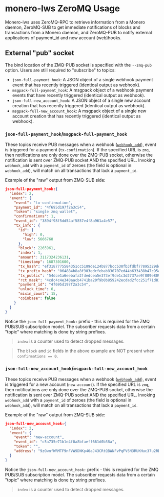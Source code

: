 # monero-lws ZeroMQ Usage
Monero-lws uses ZeroMQ-RPC to retrieve information from a Monero daemon,
ZeroMQ-SUB to get immediate notifications of blocks and transactions from a
Monero daemon, and ZeroMQ-PUB to notify external applications of payment_id
and new account (web)hooks.

## External "pub" socket
The bind location of the ZMQ-PUB socket is specified with the `--zmq-pub`
option. Users are still required to "subscribe" to topics:
  * `json-full-payment_hook`: A JSON object of a single webhook payment event
    that has recently triggered (identical output as webhook).
  * `msgpack-full-payment_hook`: A msgpack object of a webhook payment events
    that have recently triggered (identical output as webhook).
  * `json-full-new_account_hook`: A JSON object of a single new account
    creation that has recently triggered (identical output as webhook).
  * `msgpack-full-new_account_hook`: A msgpack object of a single new account
    creation that has recently triggered (identical output as webhook).


### `json-full-payment_hook`/`msgpack-full-payment_hook`
These topics receive PUB messages when a webhook ([`webhook_add`](administration.md)),
event is triggered for a payment (`tx-confirmation`). If the specified URL is
`zmq`, then notifications are only done over the ZMQ-PUB socket, otherwise the
notification is sent over ZMQ-PUB socket AND the specified URL. Invoking
`webhook_add` with a `payment_id` of zeroes (the field is optional in
`webhook_add`), will match on all transactions that lack a `payment_id`.

Example of the "raw" output from ZMQ-SUB side:

```json
json-full-payment_hook:{
  "index": 2,
  "event": {
    "event": "tx-confirmation",
    "payment_id": "4f695d197f2a3c54",
    "token": "single zmq wallet",
    "confirmations": 1,
    "event_id": "3894f98f5dd54af5857e4f8a961a4e57",
    "tx_info": {
      "id": {
        "high": 0,
        "low": 5666768
      },
      "block": 2265961,
      "index": 1,
      "amount": 3117324236131,
      "timestamp": 1687301600,
      "tx_hash": "ef3187775584351cc5109de124b877bcc530fb3fdbf77895329dd447902cc566",
      "tx_prefix_hash": "064884b8a8f903edcfebab830707ed44b633438b47c95a83320f4438b1b28626",
      "tx_public": "54dce1a6eebafa2fdedcea5e373ef9de1c3d2737ae9f809e80958d1ba4590d74",
      "rct_mask": "4cdc4c4e340aacb4741ba20f9b0b859242ecdad2fcc251f71d81123a47db3400",
      "payment_id": "4f695d197f2a3c54",
      "unlock_time": 0,
      "mixin_count": 15,
      "coinbase": false
    }
  }
}

```

Notice the `json-full-payment_hook:` prefix - this is required for the ZMQ PUB/SUB
subscription model. The subscriber requests data from a certain "topic" where
matching is done by string prefixes.

> `index` is a counter used to detect dropped messages.

> The `block` and `id` fields in the above example are NOT present when
`confirmations == 0`.

### `json-full-new_account_hook`/`msgpack-full-new_account_hook`
These topics receive PUB messages when a webhook ([`webhook_add`](administration.md)),
event is triggered for a new account (`new-account`). If the specified URL is
`zmq`, then notifications are only done over the ZMQ-PUB socket, otherwise the
notification is sent over ZMQ-PUB socket AND the specified URL. Invoking
`webhook_add` with a `payment_id` of zeroes (the field is optional in
`webhook_add`), will match on all transactions that lack a `payment_id`.

Example of the "raw" output from ZMQ-SUB side:

```json
json-full-new_account_hook:{
  "index": 2,
  "event": {
    "event": "new-account",
    "event_id": "c5a735e71b1e4f0a8bfaeff661d0b38a",
    "token": "",
    "address": "9zGwnfWRMTF9nFVW9DNKp46aJ43CRtQBWNFvPqFVSN3RUKHuc37u2RDi2GXGp1wRdSRo5juS828FqgyxkumDaE4s9qyyi9B"
  }
}
```

Notice the `json-full-new_account_hook:` prefix - this is required for the ZMQ
PUB/SUB subscription model. The subscriber requests data from a certain "topic"
where matching is done by string prefixes.

> `index` is a counter used to detect dropped messages.
